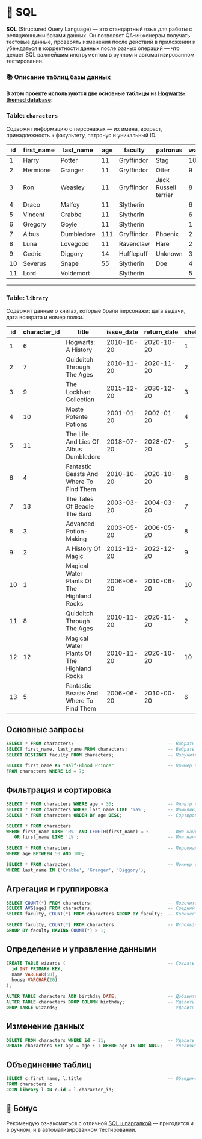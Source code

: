 # 📌 SQL

**SQL** (Structured Query Language) — это стандартный язык для работы с реляционными базами данных.
Он позволяет QA-инженерам получать тестовые данные, проверять изменения после действий в приложении и убеждаться в корректности данных после разных операций — что делает SQL важнейшим инструментом в ручном и автоматизированном тестировании.

### 📚 Описание таблиц базы данных

#### В этом проекте используются две основные таблицы из [Hogwarts-themed database](https://drive.google.com/drive/u/3/folders/1MC0AttnmlAmugifFlX3hG6pssYZDqpPB):

### Table: `characters`

Содержит информацию о персонажах — их имена, возраст, принадлежность к факультету, патронус и уникальный ID.

| id | first\_name | last\_name | age | faculty    | patronus             | wand\_id |
| -- | ----------- | ---------- | --- | ---------- | -------------------- | -------- |
| 1  | Harry       | Potter     | 11  | Gryffindor | Stag                 | 10       |
| 2  | Hermione    | Granger    | 11  | Gryffindor | Otter                | 9        |
| 3  | Ron         | Weasley    | 11  | Gryffindor | Jack Russell terrier | 8        |
| 4  | Draco       | Malfoy     | 11  | Slytherin  |                      | 6        |
| 5  | Vincent     | Crabbe     | 11  | Slytherin  |                      | 6        |
| 6  | Gregory     | Goyle      | 11  | Slytherin  |                      | 1        |
| 7  | Albus       | Dumbledore | 111 | Gryffindor | Phoenix              | 2        |
| 8  | Luna        | Lovegood   | 11  | Ravenclaw  | Hare                 | 2        |
| 9  | Cedric      | Diggory    | 14  | Hufflepuff | Unknown              | 3        |
| 10 | Severus     | Snape      | 55  | Slytherin  | Doe                  | 4        |
| 11 | Lord        | Voldemort  |     | Slytherin  |                      | 5        |

---

### Table: `library`

Содержит данные о книгах, которые брали персонажи: дата выдачи, дата возврата и номер полки.

| id | character\_id | title                                      | issue\_date | return\_date | shelf\_id |
| -- | ------------- | ------------------------------------------ | ----------- | ------------ | --------- |
| 1  | 6             | Hogwarts: A History                        | 2010-10-20  | 2020-10-20   | 1         |
| 2  | 7             | Quidditch Through The Ages                 | 2010-11-20  | 2020-11-20   | 2         |
| 3  | 9             | The Lockhart Collection                    | 2015-12-20  | 2030-12-20   | 3         |
| 4  | 10            | Moste Potente Potions                      | 2001-01-20  | 2002-01-20   | 4         |
| 5  | 11            | The Life And Lies Of Albus Dumbledore      | 2018-07-20  | 2028-07-20   | 5         |
| 6  | 4             | Fantastic Beasts And Where To Find Them    | 2010-10-20  | 2020-10-20   | 6         |
| 7  | 13            | The Tales Of Beadle The Bard               | 2003-03-20  | 2004-03-20   | 7         |
| 8  | 3             | Advanced Potion-Making                     | 2003-05-20  | 2006-05-20   | 8         |
| 9  | 2             | A History Of Magic                         | 2012-12-20  | 2022-12-20   | 9         |
| 10 | 1             | Magical Water Plants Of The Highland Rocks | 2006-06-20  | 2010-06-20   | 10        |
| 11 | 8             | Quidditch Through The Ages                 | 2010-11-20  | 2020-11-20   | 2         |
| 12 | 12            | Magical Water Plants Of The Highland Rocks | 2010-11-20  | 2020-10-20   | 10        |
| 13 | 5             | Fantastic Beasts And Where To Find Them    | 2006-06-20  | 2010-00-20   | 6         |

## Основные запросы

```sql
SELECT * FROM characters;                                   -- Выбрать все данные из таблицы characters
SELECT first_name, last_name FROM characters;               -- Выбрать только определённые столбцы
SELECT DISTINCT faculty FROM characters;                    -- Получить уникальные значения

SELECT first_name AS "Half-Blood Prince"                    -- Пример псевдонима (alias)
FROM characters WHERE id = 7; 
```

## Фильтрация и сортировка

```sql
SELECT * FROM characters WHERE age > 30;                    -- Фильтр по возрасту (старше 30)
SELECT * FROM characters WHERE last_name LIKE '%a%';        -- Фамилии, содержащие букву "a"
SELECT * FROM characters ORDER BY age DESC;                 -- Сортировка по возрасту (по убыванию)

SELECT * FROM characters
WHERE first_name LIKE 'H%' AND LENGTH(first_name) = 5       -- Имя начинается с H и состоит из 5 букв
   OR first_name LIKE 'L%';                                 -- Или начинается с L

SELECT * FROM characters                                    -- Персонажи в возрасте от 50 до 100 лет
WHERE age BETWEEN 50 AND 100; 

SELECT * FROM characters                                    -- Пример использования оператора IN
WHERE last_name IN ('Crabbe', 'Granger', 'Diggory'); 
```

## Агрегация и группировка

```sql
SELECT COUNT(*) FROM characters;                            -- Подсчитать количество персонажей
SELECT AVG(age) FROM characters;                            -- Средний возраст
SELECT faculty, COUNT(*) FROM characters GROUP BY faculty;  -- Количество персонажей по факультетам

SELECT faculty, COUNT(*) FROM characters                    -- Использование HAVING для фильтрации групп
GROUP BY faculty HAVING COUNT(*) > 1;                       
```

## Определение и управление данными

```sql
CREATE TABLE wizards (                                      -- Создать новую таблицу
  id INT PRIMARY KEY,
  name VARCHAR(50),
  house VARCHAR(20)
);                                                          

ALTER TABLE characters ADD birthday DATE;                   -- Добавить новый столбец
ALTER TABLE characters DROP COLUMN birthday;                -- Удалить столбец
DROP TABLE wizards;                                         -- Удалить таблицу целиком
```

## Изменение данных

```sql
DELETE FROM characters WHERE id = 11;                       -- Удалить персонажа с ID 11
UPDATE characters SET age = age + 1 WHERE age IS NOT NULL;  -- Увеличить возраст на 1
```

## Объединение таблиц

```sql
SELECT c.first_name, l.title                                -- Объединить таблицы characters и library
FROM characters c
JOIN library l ON c.id = l.character_id;                    
```

## 🎁 Бонус

Рекомендую ознакомиться с отличной [SQL шпаргалкой](https://www.sqltutorial.org/wp-content/uploads/2016/04/SQL-cheat-sheet.pdf) — пригодится и в ручном, и в автоматизированном тестировании.